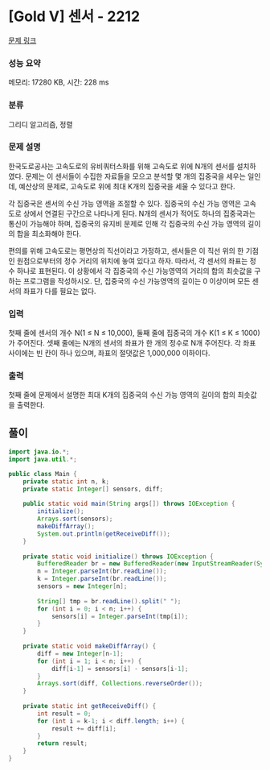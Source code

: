 # [Gold V] 센서 - 2212 

[문제 링크](https://www.acmicpc.net/problem/2212) 

### 성능 요약

메모리: 17280 KB, 시간: 228 ms

### 분류

그리디 알고리즘, 정렬

### 문제 설명

<p>한국도로공사는 고속도로의 유비쿼터스화를 위해 고속도로 위에 N개의 센서를 설치하였다. 문제는 이 센서들이 수집한 자료들을 모으고 분석할 몇 개의 집중국을 세우는 일인데, 예산상의 문제로, 고속도로 위에 최대 K개의 집중국을 세울 수 있다고 한다.</p>

<p>각 집중국은 센서의 수신 가능 영역을 조절할 수 있다. 집중국의 수신 가능 영역은 고속도로 상에서 연결된 구간으로 나타나게 된다. N개의 센서가 적어도 하나의 집중국과는 통신이 가능해야 하며, 집중국의 유지비 문제로 인해 각 집중국의 수신 가능 영역의 길이의 합을 최소화해야 한다.</p>

<p>편의를 위해 고속도로는 평면상의 직선이라고 가정하고, 센서들은 이 직선 위의 한 기점인 원점으로부터의 정수 거리의 위치에 놓여 있다고 하자. 따라서, 각 센서의 좌표는 정수 하나로 표현된다. 이 상황에서 각 집중국의 수신 가능영역의 거리의 합의 최솟값을 구하는 프로그램을 작성하시오. 단, 집중국의 수신 가능영역의 길이는 0 이상이며 모든 센서의 좌표가 다를 필요는 없다.</p>

### 입력 

 <p>첫째 줄에 센서의 개수 N(1 ≤ N ≤ 10,000), 둘째 줄에 집중국의 개수 K(1 ≤ K ≤ 1000)가 주어진다. 셋째 줄에는 N개의 센서의 좌표가 한 개의 정수로 N개 주어진다. 각 좌표 사이에는 빈 칸이 하나 있으며, 좌표의 절댓값은 1,000,000 이하이다.</p>

### 출력 

 <p>첫째 줄에 문제에서 설명한 최대 K개의 집중국의 수신 가능 영역의 길이의 합의 최솟값을 출력한다.</p>

## 풀이
```java
import java.io.*;
import java.util.*;

public class Main {
    private static int n, k;
    private static Integer[] sensors, diff;
    
    public static void main(String args[]) throws IOException {
        initialize();
        Arrays.sort(sensors);
        makeDiffArray();
        System.out.println(getReceiveDiff());
    }
    
    private static void initialize() throws IOException {
        BufferedReader br = new BufferedReader(new InputStreamReader(System.in));
        n = Integer.parseInt(br.readLine());
        k = Integer.parseInt(br.readLine());
        sensors = new Integer[n];
        
        String[] tmp = br.readLine().split(" ");
        for (int i = 0; i < n; i++) {
            sensors[i] = Integer.parseInt(tmp[i]);
        }
    }
    
    private static void makeDiffArray() {
        diff = new Integer[n-1];
        for (int i = 1; i < n; i++) {
            diff[i-1] = sensors[i] - sensors[i-1];
        }
        Arrays.sort(diff, Collections.reverseOrder());
    }
    
    private static int getReceiveDiff() {
        int result = 0;
        for (int i = k-1; i < diff.length; i++) {
            result += diff[i];
        }
        return result;
    }
}
```
